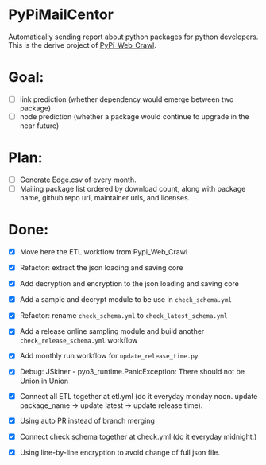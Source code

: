 # PyPiMailCentor

Automatically sending report about python packages for python developers. This is the derive project of [PyPi_Web_Crawl](https://github.com/jeffrey82221/PyPi_Web_Crawl).


# Goal: 

- [ ] link prediction (whether dependency would emerge between two package)
- [ ] node prediction (whether a package would continue to upgrade in the near future)

# Plan:
- [ ] Generate Edge.csv of every month. 
- [ ] Mailing package list ordered by download count, along with package name, github repo url, maintainer urls, and licenses. 

# Done: 
- [X] Move here the ETL workflow from Pypi_Web_Crawl
- [X] Refactor: extract the json loading and saving core 
- [X] Add decryption and encryption to the json loading and saving core
- [X] Add a sample and decrypt module to be use in `check_schema.yml`
- [X] Refactor: rename `check_schema.yml` to `check_latest_schema.yml`
- [X] Add a release online sampling module and build another `check_release_schema.yml` workflow
- [X] Add monthly run workflow for `update_release_time.py`.
- [X] Debug: JSkiner - pyo3_runtime.PanicException: There should not be Union in Union
- [X] Connect all ETL together at etl.yml (do it everyday monday noon. update package_name -> update latest -> update release time). 
- [X] Using auto PR instead of branch merging 
- [X] Connect check schema together at check.yml (do it everyday midnight.) 
- [X] Using line-by-line encryption to avoid change of full json file.


